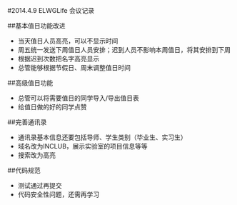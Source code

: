 #2014.4.9 ELWGLife 会议记录

##基本值日功能改进

* 当天值日人员高亮，可以不显示时间
* 周五统一发送下周值日人员安排；迟到人员不影响本周值日，将其安排到下周
* 根据迟到次数把名字高亮显示
* 总管能够根据节假日、周末调整值日时间

##高级值日功能

* 总管可以将需要值日的同学导入/导出值日表
* 给值日做的好的同学点赞

##完善通讯录

* 通讯录基本信息还要包括导师、学生类别（毕业生、实习生）
* 域名改为INCLUB，展示实验室的项目信息等等
* 搜索改为高亮

##代码规范

* 测试通过再提交
* 代码安全性问题，还需再学习
    
    

